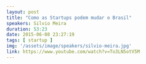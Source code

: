 ```yaml
---
layout: post
title: "Como as Startups podem mudar o Brasil"
speakers: Silvio Meira
duration: 53:23
date: 2015-06-08 23:27:19
tags: [ startup ]
img: '/assets/image/speakers/silvio-meira.jpg'
link: https://www.youtube.com/watch?v=To3LN5otV5M
---
```

